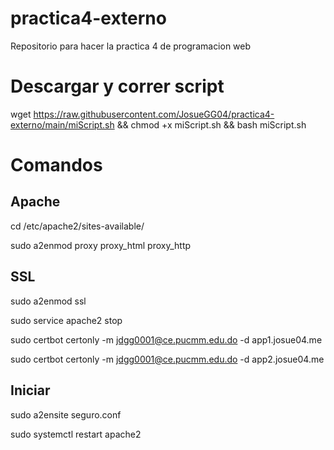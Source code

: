# practica4-externo
Repositorio para hacer la practica 4 de programacion web

# Descargar y correr script
wget https://raw.githubusercontent.com/JosueGG04/practica4-externo/main/miScript.sh && chmod +x miScript.sh && bash miScript.sh

# Comandos
## Apache
cd /etc/apache2/sites-available/

sudo a2enmod proxy proxy_html proxy_http

## SSL
sudo a2enmod ssl

sudo service apache2 stop

 
sudo certbot certonly -m jdgg0001@ce.pucmm.edu.do -d app1.josue04.me

sudo certbot certonly -m jdgg0001@ce.pucmm.edu.do -d app2.josue04.me

## Iniciar
sudo a2ensite seguro.conf

sudo systemctl restart apache2